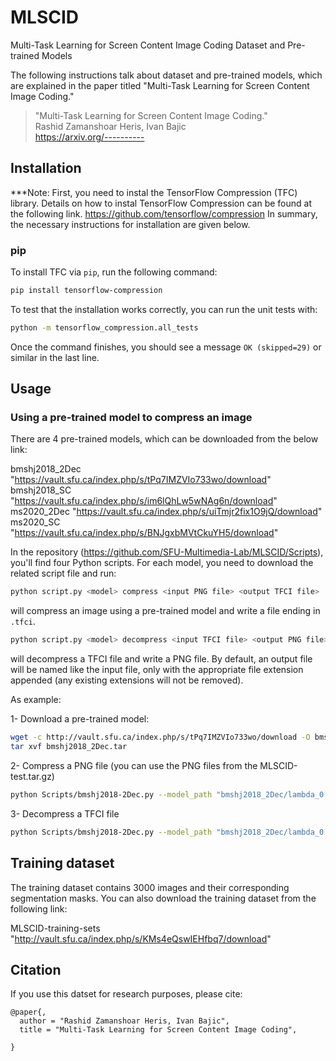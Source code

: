 # MLSCID


Multi-Task Learning for Screen Content Image Coding Dataset and Pre-trained Models

The following instructions talk about dataset and pre-trained models, which are explained in the paper titled "Multi-Task Learning for Screen Content Image Coding."

> "Multi-Task Learning for Screen Content Image Coding."<br />
> Rashid Zamanshoar Heris, Ivan Bajic <br />
> https://arxiv.org/----------





## Installation

***Note: First, you need to instal the TensorFlow Compression (TFC) library. Details on how to instal TensorFlow Compression can be found at the following link.
https://github.com/tensorflow/compression
In summary, the necessary instructions for installation are given below.

### pip

To install TFC via `pip`, run the following command:

```bash
pip install tensorflow-compression
```

To test that the installation works correctly, you can run the unit tests with:

```bash
python -m tensorflow_compression.all_tests
```

Once the command finishes, you should see a message ```OK (skipped=29)``` or
similar in the last line.

## Usage
### Using a pre-trained model to compress an image
There are 4 pre-trained models, which can be downloaded from the below link:

bmshj2018_2Dec	"https://vault.sfu.ca/index.php/s/tPq7IMZVIo733wo/download"
bmshj2018_SC	"https://vault.sfu.ca/index.php/s/im6lQhLw5wNAg6n/download"
ms2020_2Dec		"https://vault.sfu.ca/index.php/s/uiTmjr2fix1O9jQ/download"
ms2020_SC		"https://vault.sfu.ca/index.php/s/BNJgxbMVtCkuYH5/download"



In the repository (https://github.com/SFU-Multimedia-Lab/MLSCID/Scripts), you'll find four Python scripts. For each model, you need to download the related script file and run:


```bash
python script.py <model> compress <input PNG file> <output TFCI file>
```
will compress an image using a pre-trained model and write a file ending in
`.tfci`. 


```bash
python script.py <model> decompress <input TFCI file> <output PNG file>
```

will decompress a TFCI file and write a PNG file. By default, an output file
will be named like the input file, only with the appropriate file extension
appended (any existing extensions will not be removed).


As example:

1- Download a pre-trained model: 
```bash
wget -c http://vault.sfu.ca/index.php/s/tPq7IMZVIo733wo/download -O bmshj2018_2Dec.tar
tar xvf bmshj2018_2Dec.tar
```

2- Compress a PNG file (you can use the PNG files from the MLSCID-test.tar.gz)
```bash
python Scripts/bmshj2018-2Dec.py --model_path "bmshj2018_2Dec/lambda_0.01/bmshj2018/" compress MLSCID-test/SC_N_180.png tfci-file/SC_N_180.png.tfci
```

3- Decompress a TFCI file
```bash
python Scripts/bmshj2018-2Dec.py --model_path "bmshj2018_2Dec/lambda_0.01/bmshj2018/" decompress tfci-file/SC_N_180.png.tfci Reconstructed_Images/Rec_SC_N_180.png
```

## Training dataset

The training dataset contains 3000 images and their corresponding segmentation masks. You can also download the training dataset from the following link:

MLSCID-training-sets "http://vault.sfu.ca/index.php/s/KMs4eQswIEHfbq7/download"



## Citation

If you use this datset for research purposes, please cite:
```
@paper{,
  author = "Rashid Zamanshoar Heris, Ivan Bajic",
  title = "Multi-Task Learning for Screen Content Image Coding",
  
}
